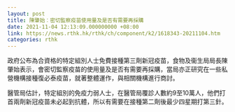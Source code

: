 ```yaml
---
layout: post
title: 陳肇始︰密切監察疫苗使用量及是否有需要再採購
date: 2021-11-04 12:13:09.000000000 +08:00
link: https://news.rthk.hk/rthk/ch/component/k2/1618343-20211104.htm
categories: rthk
---
```


政府公布為合資格的特定組別人士免費接種第三劑新冠疫苗，食物及衞生局局長陳肇始表示，會密切監察疫苗的使用量及是否有需要再採購，當局亦正研究在一些私營機構接種復必泰疫苗，就著整體運作，與相關機構進行商討。

醫管局估計，特定組別的免疫力弱人士，在醫管局覆診人數約9至10萬人，他們打首兩劑新冠疫苗未必起到抗體，所以有需要在接種第二劑後最少四星期打第三針。
